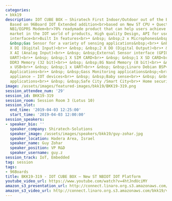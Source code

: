 ```yaml
---
categories:
- bkk19
description: IOT CUBE BOX – Shiratech First Indoor/Outdoor out of the Box IOT solution
  Based on 96Board IOT Extended addition<br>based on New ST CPU + Quectel BG96 M1/Cat
  NB1/EGPRS Modem<br>70% readymade product that can help users achieve fast time to
  market in the IOT world of products, High quality Design, API for user and cloud
  interface<br>Built In features<br>• &nbsp; &nbsp;2 x Microphones&nbsp;<br>• &nbsp;
  &nbsp;Gas Sensor for a variety of sensing applications&nbsp;<br>• &nbsp; &nbsp;2
  X DI (Digital Input)<br>• &nbsp; &nbsp;2 X DO (Digital Output)<br>• &nbsp; &nbsp;2
  X AI (Analog Input)<br>• &nbsp; &nbsp;External Sensor interface (GPIO, SPI, I2C,
  UART)<br>• &nbsp; &nbsp;1 X SIM CARD<br>• &nbsp; &nbsp;1 X SD CARD<br>• &nbsp; &nbsp;2Gbit
  DDR3 Memory (32 bit)<br>• &nbsp; &nbsp;8G Nand Memory (8 bit)<br>• &nbsp; &nbsp;1
  x USB<br>• &nbsp; &nbsp;1 x UART<br>• &nbsp; &nbsp;Linaro Debian BSP<br><br>Target
  Applications<br>• &nbsp; &nbsp;Gass Monitoring applications&nbsp;<br>• &nbsp; &nbsp;Home
  appliance – IOT devices<br>• &nbsp; &nbsp;Baby sense<br>• &nbsp; &nbsp;IOT Sensing
  applications<br>• &nbsp; &nbsp;Safe City /Smart City<br>• Home security
image: /assets/images/featured-images/bkk19/BKK19-319.png
session_attendee_num: '29'
session_id: BKK19-319
session_room: Session Room 3 (Lotus 10)
session_slot:
  end_time: '2019-04-03 12:25:00'
  start_time: '2019-04-03 12:00:00'
session_speakers:
- speaker_bio: ''
  speaker_company: Shiratech-Solutions
  speaker_image: /assets/images/speakers/bkk19/guy-zohar.jpg
  speaker_location: Hadera Area, Israel
  speaker_name: Guy Zohar
  speaker_position: VP R&D
  speaker_username: guy.z
session_track: IoT, Embedded
tag: session
tags:
- 96Boards
title: BKK19-319 - IOT CUBE BOX – New ST NBIOT IOT Platform
youtube_video_url: https://www.youtube.com/watch?v=4htJndUciMY
amazon_s3_presentation_url: http://connect.linaro.org.s3.amazonaws.com/bkk19/presentations/bkk19-319.pdf
amazon_s3_video_url: http://connect.linaro.org.s3.amazonaws.com/bkk19/videos/bkk19-319.mp4
---
```

